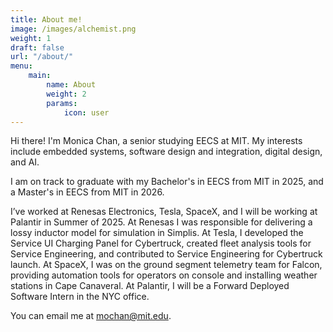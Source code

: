 ```yaml
---
title: About me!
image: /images/alchemist.png
weight: 1 
draft: false
url: "/about/"
menu: 
    main:
        name: About
        weight: 2
        params:
            icon: user
---
```


Hi there! I'm Monica Chan, a senior studying EECS at MIT. 
My interests include embedded systems, software design and integration, digital design, and AI. 

I am on track to graduate with my Bachelor's in EECS from MIT in 2025, and a Master's in EECS from MIT in 2026. 

I’ve worked at Renesas Electronics, Tesla, SpaceX, and I will be working at Palantir in Summer of 2025. At Renesas I was responsible for delivering a lossy inductor model for simulation in Simplis. At Tesla, I developed the Service UI Charging Panel for Cybertruck, created fleet analysis tools for Service Engineering, and contributed to Service Engineering for Cybertruck launch. At SpaceX, I was on the ground segment telemetry team for Falcon, providing automation tools for operators on console and installing weather stations in Cape Canaveral. At Palantir, I will be a Forward Deployed Software Intern in the NYC office. 

You can email me at mochan@mit.edu.